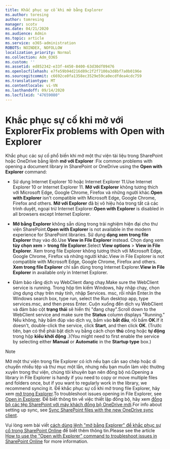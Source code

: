 ```yaml
---
title: Khắc phục sự cố khi mở bằng Explorer
ms.author: toresing
author: tomresing
manager: scotv
ms.date: 04/21/2020
ms.audience: Admin
ms.topic: article
ms.service: o365-administration
ROBOTS: NOINDEX, NOFOLLOW
localization_priority: Normal
ms.collection: Adm_O365
ms.custom: ''
ms.assetid: ed852342-e33f-4450-8400-63d30df09476
ms.openlocfilehash: e7fe59b94d216d89c2f2f7100a3d8bf7a0b0196e
ms.sourcegitcommit: c6692ce0fa1358ec3529e59ca0ecdfdea4cdc759
ms.translationtype: MT
ms.contentlocale: vi-VN
ms.lasthandoff: 09/14/2020
ms.locfileid: "47659080"
---
```

# <a name="fix-problems-with-open-with-explorer"></a><span data-ttu-id="0eb1d-102">Khắc phục sự cố khi mở với Explorer</span><span class="sxs-lookup"><span data-stu-id="0eb1d-102">Fix problems with Open with Explorer</span></span>

<span data-ttu-id="0eb1d-103">Khắc phục các sự cố phổ biến khi mở một thư viện tài liệu trong SharePoint hoặc OneDrive bằng lệnh **mở với Explorer** :</span><span class="sxs-lookup"><span data-stu-id="0eb1d-103">Fix common problems with opening a document library in SharePoint or OneDrive using the **Open with Explorer** command:</span></span> 
  
- <span data-ttu-id="0eb1d-104">Sử dụng Internet Explorer 10 hoặc Internet Explorer 11.</span><span class="sxs-lookup"><span data-stu-id="0eb1d-104">Use Internet Explorer 10 or Internet Explorer 11.</span></span> <span data-ttu-id="0eb1d-105">**Mở với Explorer** không tương thích với Microsoft Edge, Google Chrome, Firefox và những người khác.</span><span class="sxs-lookup"><span data-stu-id="0eb1d-105">**Open with Explorer** isn't compatible with Microsoft Edge, Google Chrome, Firefox and others.</span></span> <span data-ttu-id="0eb1d-106">**Mở với Explorer** đã bị vô hiệu hóa trong tất cả các trình duyệt, ngoại trừ Internet Explorer.</span><span class="sxs-lookup"><span data-stu-id="0eb1d-106">**Open with Explorer** is disabled in all browsers except Internet Explorer.</span></span> 
    
- <span data-ttu-id="0eb1d-107">**Mở bằng Explorer** không sẵn dùng trong trải nghiệm hiện đại cho thư viện SharePoint.</span><span class="sxs-lookup"><span data-stu-id="0eb1d-107">**Open with Explorer** is not available in the modern experience for SharePoint libraries.</span></span> <span data-ttu-id="0eb1d-108">Sử dụng **dạng xem trong file Explorer** thay vào đó.</span><span class="sxs-lookup"><span data-stu-id="0eb1d-108">Use **View in File Explorer** instead.</span></span> <span data-ttu-id="0eb1d-109">Chọn dạng xem **tùy chọn xem** \> **trong file Explorer**.</span><span class="sxs-lookup"><span data-stu-id="0eb1d-109">Select **View options** \> **View in File Explorer**.</span></span> <span data-ttu-id="0eb1d-110">Xem trong file Explorer không tương thích với Microsoft Edge, Google Chrome, Firefox và những người khác.</span><span class="sxs-lookup"><span data-stu-id="0eb1d-110">View in File Explorer is not compatible with Microsoft Edge, Google Chrome, Firefox and others.</span></span> <span data-ttu-id="0eb1d-111">**Xem trong file Explorer** chỉ sẵn dùng trong Internet Explorer.</span><span class="sxs-lookup"><span data-stu-id="0eb1d-111">**View in File Explorer** in available only in Internet Explorer.</span></span> 
    
- <span data-ttu-id="0eb1d-112">Đảm bảo rằng dịch vụ WebClient đang chạy.</span><span class="sxs-lookup"><span data-stu-id="0eb1d-112">Make sure the WebClient service is running.</span></span> <span data-ttu-id="0eb1d-113">Trong hộp tìm kiếm Windows, hãy nhập chạy, chọn ứng dụng chạy trên máy tính, nhập Services. msc, rồi nhấn Enter.</span><span class="sxs-lookup"><span data-stu-id="0eb1d-113">In the Windows search box, type run, select the Run desktop app, type services.msc, and then press Enter.</span></span> <span data-ttu-id="0eb1d-114">Cuộn xuống đến dịch vụ WebClient và đảm bảo cột **trạng thái** sẽ hiển thị "đang chạy".</span><span class="sxs-lookup"><span data-stu-id="0eb1d-114">Scroll down to the WebClient service and make sure the **Status** column displays "Running."</span></span> <span data-ttu-id="0eb1d-115">Nếu không, hãy bấm đúp vào dịch vụ, bấm vào **bắt đầu**, rồi bấm **OK**.</span><span class="sxs-lookup"><span data-stu-id="0eb1d-115">If it doesn't, double-click the service, click **Start**, and then click **OK**.</span></span> <span data-ttu-id="0eb1d-116">(Trước tiên, bạn có thể phải bật dịch vụ bằng cách chọn **thủ** công hoặc **tự động** trong hộp **kiểu khởi động** .)</span><span class="sxs-lookup"><span data-stu-id="0eb1d-116">(You might need to first enable the service by selecting either **Manual** or **Automatic** in the **Startup type** box.)</span></span> 
    
> [!NOTE]
> <span data-ttu-id="0eb1d-117">Mở một thư viện trong file Explorer có ích nếu bạn cần sao chép hoặc di chuyển nhiều tệp và thư mục một lần, nhưng nếu bạn muốn làm việc thường xuyên trong thư viện, chúng tôi khuyên bạn nên đồng bộ nó.</span><span class="sxs-lookup"><span data-stu-id="0eb1d-117">Opening a library in File Explorer is handy if you need to copy or move multiple files and folders once, but if you want to regularly work in the library, we recommend syncing it.</span></span> <span data-ttu-id="0eb1d-118">Để khắc phục sự cố khi mở trong file Explorer, hãy xem [mở trong Explorer](https://go.microsoft.com/fwlink/?linkid=871665).</span><span class="sxs-lookup"><span data-stu-id="0eb1d-118">To troubleshoot issues opening in File Explorer, see [Open in Explorer](https://go.microsoft.com/fwlink/?linkid=871665).</span></span> <span data-ttu-id="0eb1d-119">Để biết thông tin về việc thiết lập đồng bộ, hãy xem [đồng bộ các tệp SharePoint với máy khách đồng bộ OneDrive mới](https://go.microsoft.com/fwlink/?linkid=871666).</span><span class="sxs-lookup"><span data-stu-id="0eb1d-119">For info about setting up sync, see [Sync SharePoint files with the new OneDrive sync client](https://go.microsoft.com/fwlink/?linkid=871666).</span></span>
  
<span data-ttu-id="0eb1d-120">Vui lòng xem bài viết [cách dùng lệnh "mở bằng Explorer" để khắc phục sự cố trong SharePoint Online](https://docs.microsoft.com/sharepoint/support/lists-and-libraries/troubleshoot-issues-using-open-with-explorer) để biết thêm thông tin.</span><span class="sxs-lookup"><span data-stu-id="0eb1d-120">Please see the article [How to use the "Open with Explorer" command to troubleshoot issues in SharePoint Online](https://docs.microsoft.com/sharepoint/support/lists-and-libraries/troubleshoot-issues-using-open-with-explorer) for more information.</span></span> 
  

